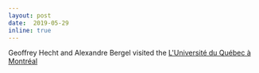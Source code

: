 ```yaml
--- 
layout: post 
date:  2019-05-29
inline: true
---
```

Geoffrey Hecht and Alexandre Bergel visited the [L'Université du Québec à Montréal](https://uqam.ca/)
